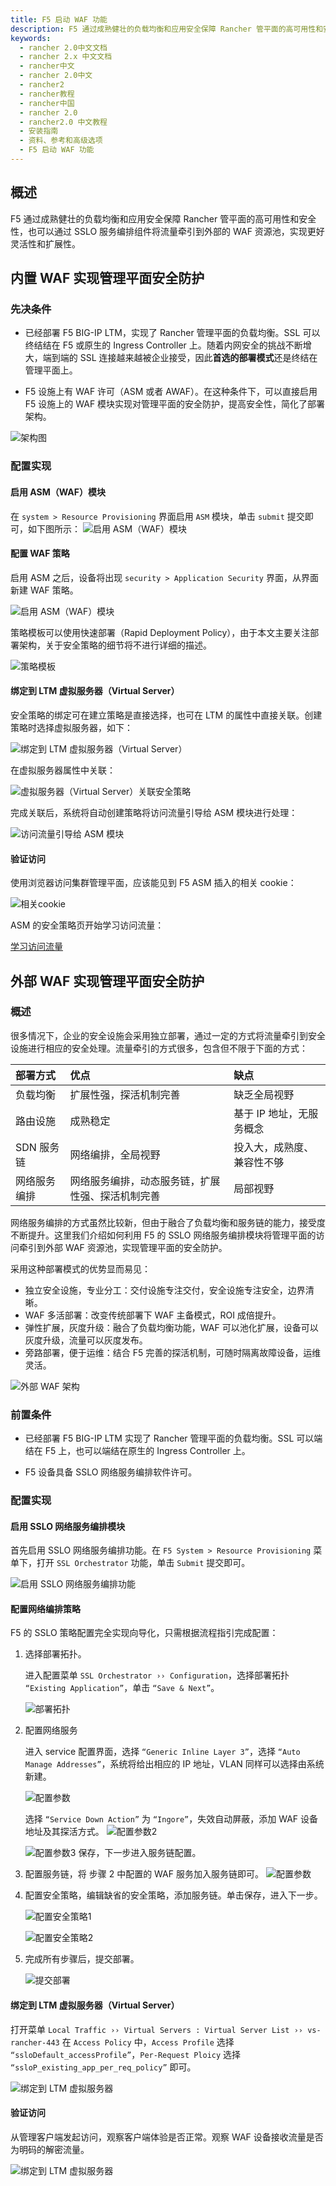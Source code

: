 ```yaml
---
title: F5 启动 WAF 功能
description: F5 通过成熟健壮的负载均衡和应用安全保障 Rancher 管平面的高可用性和安全性，也可以通过 SSLO 服务编排组件将流量牵引到外部的 WAF 资源池，实现更好灵活性和扩展性。
keywords:
  - rancher 2.0中文文档
  - rancher 2.x 中文文档
  - rancher中文
  - rancher 2.0中文
  - rancher2
  - rancher教程
  - rancher中国
  - rancher 2.0
  - rancher2.0 中文教程
  - 安装指南
  - 资料、参考和高级选项
  - F5 启动 WAF 功能
---
```


## 概述

F5 通过成熟健壮的负载均衡和应用安全保障 Rancher 管平面的高可用性和安全性，也可以通过 SSLO 服务编排组件将流量牵引到外部的 WAF 资源池，实现更好灵活性和扩展性。

## 内置 WAF 实现管理平面安全防护

### 先决条件

- 已经部署 F5 BIG-IP LTM，实现了 Rancher 管理平面的负载均衡。SSL 可以终结结在 F5 或原生的 Ingress Controller 上。随着内网安全的挑战不断增大，端到端的 SSL 连接越来越被企业接受，因此**首选的部署模式**还是终结在管理平面上。

- F5 设施上有 WAF 许可（ASM 或者 AWAF）。在这种条件下，可以直接启用 F5 设施上的 WAF 模块实现对管理平面的安全防护，提高安全性，简化了部署架构。

![架构图](/img/rancher/F5-WAF/F5-conditions.jpg)

### 配置实现

#### 启用 ASM（WAF）模块

在 `system > Resource Provisioning` 界面启用 `ASM` 模块，单击 `submit` 提交即可，如下图所示：
![启用 ASM（WAF）模块](/img/rancher/F5-WAF/start-asm-module.jpg)

#### 配置 WAF 策略

启用 ASM 之后，设备将出现 `security > Application Security` 界面，从界面新建 WAF 策略。

![启用 ASM（WAF）模块](/img/rancher/F5-WAF/create-waf-strategy.jpg)

策略模板可以使用快速部署（Rapid Deployment Policy），由于本文主要关注部署架构，关于安全策略的细节将不进行详细的描述。

![策略模板](/img/rancher/F5-WAF/waf-strategy-template.jpg)

#### 绑定到 LTM 虚拟服务器（Virtual Server）

安全策略的绑定可在建立策略是直接选择，也可在 LTM 的属性中直接关联。创建策略时选择虚拟服务器，如下：

![绑定到 LTM 虚拟服务器（Virtual Server）](/img/rancher/F5-WAF/virtual-server.jpg)

在虚拟服务器属性中关联：

![虚拟服务器（Virtual Server）关联安全策略](/img/rancher/F5-WAF/virtual-server-binding.jpg)

完成关联后，系统将自动创建策略将访问流量引导给 ASM 模块进行处理：

![访问流量引导给 ASM 模块](/img/rancher/F5-WAF/redirect-traffic.jpg)

#### 验证访问

使用浏览器访问集群管理平面，应该能见到 F5 ASM 插入的相关 cookie：

![相关cookie](/img/rancher/F5-WAF/assert-cookie.jpg)

ASM 的安全策略页开始学习访问流量：

[学习访问流量](/img/rancher/F5-WAF/learn-traffic.jpg)

## 外部 WAF 实现管理平面安全防护

### 概述

很多情况下，企业的安全设施会采用独立部署，通过一定的方式将流量牵引到安全设施进行相应的安全处理。流量牵引的方式很多，包含但不限于下面的方式：

| 部署方式     | 优点                                             | 缺点                       |
| :----------- | :----------------------------------------------- | :------------------------- |
| 负载均衡     | 扩展性强，探活机制完善                           | 缺乏全局视野               |
| 路由设施     | 成熟稳定                                         | 基于 IP 地址，无服务概念   |
| SDN 服务链   | 网络编排，全局视野                               | 投入大，成熟度、兼容性不够 |
| 网络服务编排 | 网络服务编排，动态服务链，扩展性强、探活机制完善 | 局部视野                   |

网络服务编排的方式虽然比较新，但由于融合了负载均衡和服务链的能力，接受度不断提升。这里我们介绍如何利用 F5 的 SSLO 网络服务编排模块将管理平面的访问牵引到外部 WAF 资源池，实现管理平面的安全防护。

采用这种部署模式的优势显而易见：

- 独立安全设施，专业分工：交付设施专注交付，安全设施专注安全，边界清晰。
- WAF 多活部署：改变传统部署下 WAF 主备模式，ROI 成倍提升。
- 弹性扩展，灰度升级：融合了负载均衡功能，WAF 可以池化扩展，设备可以灰度升级，流量可以灰度发布。
- 旁路部署，便于运维：结合 F5 完善的探活机制，可随时隔离故障设备，运维灵活。

![外部 WAF 架构](/img/rancher/F5-WAF/external.jpg)

### 前置条件

- 已经部署 F5 BIG-IP LTM 实现了 Rancher 管理平面的负载均衡。SSL 可以端结在 F5 上，也可以端结在原生的 Ingress Controller 上。

- F5 设备具备 SSLO 网络服务编排软件许可。

### 配置实现

#### 启用 SSLO 网络服务编排模块

首先启用 SSLO 网络服务编排功能。在 `F5 System > Resource Provisioning` 菜单下，打开 `SSL Orchestrator` 功能，单击 `Submit` 提交即可。

![启用 SSLO 网络服务编排功能](/img/rancher/F5-WAF/SSLO-module.jpg)

#### 配置网络编排策略

F5 的 SSLO 策略配置完全实现向导化，只需根据流程指引完成配置：

1. 选择部署拓扑。

   进入配置菜单 `SSL Orchestrator ›› Configuration`，选择部署拓扑 `“Existing Application”`，单击 `“Save & Next”`。

   ![部署拓扑](/img/rancher/F5-WAF/SSL-module-topology.jpg)

2. 配置网络服务

   进入 service 配置界面，选择 `“Generic Inline Layer 3”`，选择 `“Auto Manage Addresses”`，系统将给出相应的 IP 地址，VLAN 同样可以选择由系统新建。

   ![配置参数](/img/rancher/F5-WAF/SSLO-configuration-1.jpg)

   选择 `“Service Down Action”` 为 `“Ingore”`，失效自动屏蔽，添加 WAF 设备地址及其探活方式。
   ![配置参数2](/img/rancher/F5-WAF/SSLO-configuration-2.jpg)

   ![配置参数3](/img/rancher/F5-WAF/SSLO-configuration-3.jpg)
   保存，下一步进入服务链配置。

3. 配置服务链，将 步骤 2 中配置的 WAF 服务加入服务链即可。
   ![配置参数](/img/rancher/F5-WAF/service-chain.jpg)
4. 配置安全策略，编辑缺省的安全策略，添加服务链。单击保存，进入下一步。

   ![配置安全策略1](/img/rancher/F5-WAF/security-strategy-1.jpg)

   ![配置安全策略2](/img/rancher/F5-WAF/security-strategy-2.jpg)

5. 完成所有步骤后，提交部署。

   ![提交部署](/img/rancher/F5-WAF/submit-deployment.jpg)

#### 绑定到 LTM 虚拟服务器（Virtual Server）

打开菜单 `Local Traffic ›› Virtual Servers : Virtual Server List ›› vs-rancher-443` 在 `Access Policy` 中，`Access Profile` 选择 `“ssloDefault_accessProfile”`，`Per-Request Ploicy` 选择 `“ssloP_existing_app_per_req_policy”` 即可。

![绑定到 LTM 虚拟服务器](/img/rancher/F5-WAF/virtual-server-binding.jpg)

#### 验证访问

从管理客户端发起访问，观察客户端体验是否正常。观察 WAF 设备接收流量是否为明码的解密流量。

![绑定到 LTM 虚拟服务器](/img/rancher/F5-WAF/validate-access.png)
